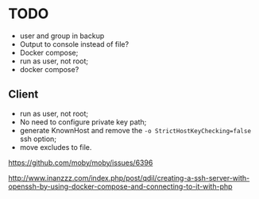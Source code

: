 # TODO

- user and group in backup
- Output to console instead of file?
- Docker compose;
- run as user, not root;
- docker compose?

## Client

- run as user, not root;
- No need to configure private key path;
- generate KnownHost and remove the `-o StrictHostKeyChecking=false` ssh option;
- move excludes to file.


https://github.com/moby/moby/issues/6396

http://www.inanzzz.com/index.php/post/qdil/creating-a-ssh-server-with-openssh-by-using-docker-compose-and-connecting-to-it-with-php